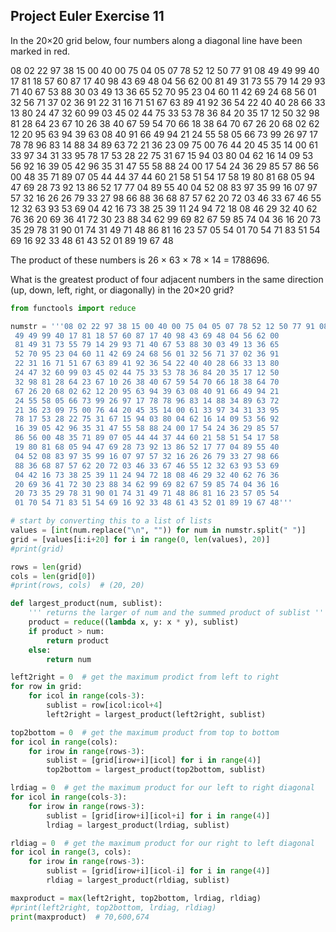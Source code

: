 ## Project Euler Exercise 11

In the 20×20 grid below, four numbers along a diagonal line have been marked in red.

08 02 22 97 38 15 00 40 00 75 04 05 07 78 52 12 50 77 91 08
49 49 99 40 17 81 18 57 60 87 17 40 98 43 69 48 04 56 62 00
81 49 31 73 55 79 14 29 93 71 40 67 53 88 30 03 49 13 36 65
52 70 95 23 04 60 11 42 69 24 68 56 01 32 56 71 37 02 36 91
22 31 16 71 51 67 63 89 41 92 36 54 22 40 40 28 66 33 13 80
24 47 32 60 99 03 45 02 44 75 33 53 78 36 84 20 35 17 12 50
32 98 81 28 64 23 67 10 26 38 40 67 59 54 70 66 18 38 64 70
67 26 20 68 02 62 12 20 95 63 94 39 63 08 40 91 66 49 94 21
24 55 58 05 66 73 99 26 97 17 78 78 96 83 14 88 34 89 63 72
21 36 23 09 75 00 76 44 20 45 35 14 00 61 33 97 34 31 33 95
78 17 53 28 22 75 31 67 15 94 03 80 04 62 16 14 09 53 56 92
16 39 05 42 96 35 31 47 55 58 88 24 00 17 54 24 36 29 85 57
86 56 00 48 35 71 89 07 05 44 44 37 44 60 21 58 51 54 17 58
19 80 81 68 05 94 47 69 28 73 92 13 86 52 17 77 04 89 55 40
04 52 08 83 97 35 99 16 07 97 57 32 16 26 26 79 33 27 98 66
88 36 68 87 57 62 20 72 03 46 33 67 46 55 12 32 63 93 53 69
04 42 16 73 38 25 39 11 24 94 72 18 08 46 29 32 40 62 76 36
20 69 36 41 72 30 23 88 34 62 99 69 82 67 59 85 74 04 36 16
20 73 35 29 78 31 90 01 74 31 49 71 48 86 81 16 23 57 05 54
01 70 54 71 83 51 54 69 16 92 33 48 61 43 52 01 89 19 67 48

The product of these numbers is 26 × 63 × 78 × 14 = 1788696.

What is the greatest product of four adjacent numbers in the same direction (up, down, left, right, or diagonally) in the 20×20 grid?

```python
from functools import reduce

numstr = '''08 02 22 97 38 15 00 40 00 75 04 05 07 78 52 12 50 77 91 08
 49 49 99 40 17 81 18 57 60 87 17 40 98 43 69 48 04 56 62 00
 81 49 31 73 55 79 14 29 93 71 40 67 53 88 30 03 49 13 36 65
 52 70 95 23 04 60 11 42 69 24 68 56 01 32 56 71 37 02 36 91
 22 31 16 71 51 67 63 89 41 92 36 54 22 40 40 28 66 33 13 80
 24 47 32 60 99 03 45 02 44 75 33 53 78 36 84 20 35 17 12 50
 32 98 81 28 64 23 67 10 26 38 40 67 59 54 70 66 18 38 64 70
 67 26 20 68 02 62 12 20 95 63 94 39 63 08 40 91 66 49 94 21
 24 55 58 05 66 73 99 26 97 17 78 78 96 83 14 88 34 89 63 72
 21 36 23 09 75 00 76 44 20 45 35 14 00 61 33 97 34 31 33 95
 78 17 53 28 22 75 31 67 15 94 03 80 04 62 16 14 09 53 56 92
 16 39 05 42 96 35 31 47 55 58 88 24 00 17 54 24 36 29 85 57
 86 56 00 48 35 71 89 07 05 44 44 37 44 60 21 58 51 54 17 58
 19 80 81 68 05 94 47 69 28 73 92 13 86 52 17 77 04 89 55 40
 04 52 08 83 97 35 99 16 07 97 57 32 16 26 26 79 33 27 98 66
 88 36 68 87 57 62 20 72 03 46 33 67 46 55 12 32 63 93 53 69
 04 42 16 73 38 25 39 11 24 94 72 18 08 46 29 32 40 62 76 36
 20 69 36 41 72 30 23 88 34 62 99 69 82 67 59 85 74 04 36 16
 20 73 35 29 78 31 90 01 74 31 49 71 48 86 81 16 23 57 05 54
 01 70 54 71 83 51 54 69 16 92 33 48 61 43 52 01 89 19 67 48'''

# start by converting this to a list of lists
values = [int(num.replace("\n", "")) for num in numstr.split(" ")]
grid = [values[i:i+20] for i in range(0, len(values), 20)]
#print(grid)

rows = len(grid)
cols = len(grid[0])
#print(rows, cols)  # (20, 20)

def largest_product(num, sublist):
    ''' returns the larger of num and the summed product of sublist '''
    product = reduce((lambda x, y: x * y), sublist)
    if product > num:
        return product
    else:
        return num

left2right = 0  # get the maximum prodict from left to right
for row in grid:
    for icol in range(cols-3):
        sublist = row[icol:icol+4]
        left2right = largest_product(left2right, sublist)

top2bottom = 0  # get the maximum product from top to bottom
for icol in range(cols):
    for irow in range(rows-3):
        sublist = [grid[irow+i][icol] for i in range(4)]
        top2bottom = largest_product(top2bottom, sublist)

lrdiag = 0  # get the maximum product for our left to right diagonal
for icol in range(cols-3):
    for irow in range(rows-3):
        sublist = [grid[irow+i][icol+i] for i in range(4)]
        lrdiag = largest_product(lrdiag, sublist)

rldiag = 0  # get the maximum product for our right to left diagonal
for icol in range(3, cols):
    for irow in range(rows-3):
        sublist = [grid[irow+i][icol-i] for i in range(4)]
        rldiag = largest_product(rldiag, sublist)

maxproduct = max(left2right, top2bottom, lrdiag, rldiag)
#print(left2right, top2bottom, lrdiag, rldiag)
print(maxproduct)  # 70,600,674
```
